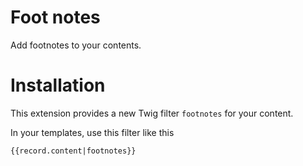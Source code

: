Foot notes
======================

Add footnotes to your contents.

Installation
====

This extension provides a new Twig filter `footnotes` for your content.

In your templates, use this filter like this

    {{record.content|footnotes}}
    


